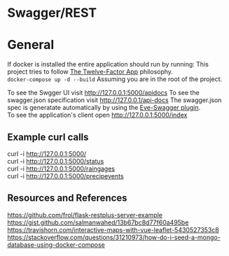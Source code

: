 # Swagger/REST

# General
If docker is installed the entire application should run by running:
This project tries to follow [The Twelve-Factor App](https://12factor.net/) philosophy.  
`
docker-compose up -d --build
`
Assuming you are in the root of the project.  

To see the Swgger UI visit http://127.0.0.1:5000/apidocs
To see the swagger.json specification visit http://127.0.0.1/api-docs
The swagger.json spec is generatate automatically by using the [Eve-Swagger plugin](https://github.com/pyeve/eve-swagger).  
To see the application's client open http://127.0.0.1:5000/index  

## Example curl calls
curl -i http://127.0.0.1:5000/  
curl -i http://127.0.0.1:5000/status  
curl -i http://127.0.0.1:5000/raingages  
curl -i http://127.0.0.1:5000/precipevents  

## Resources and References
https://github.com/frol/flask-restplus-server-example  
https://gist.github.com/salmanwahed/13b67bc8d77f60a495be  
https://travishorn.com/interactive-maps-with-vue-leaflet-5430527353c8  
https://stackoverflow.com/questions/31210973/how-do-i-seed-a-mongo-database-using-docker-compose  
